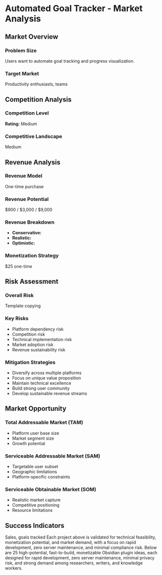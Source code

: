 # Automated Goal Tracker - Market Analysis

## Market Overview

### Problem Size
Users want to automate goal tracking and progress visualization.

### Target Market
Productivity enthusiasts, teams

## Competition Analysis

### Competition Level
**Rating:** Medium

### Competitive Landscape
Medium

## Revenue Analysis

### Revenue Model
One-time purchase

### Revenue Potential
$900 / $3,000 / $9,000

### Revenue Breakdown
- **Conservative:** 
- **Realistic:** 
- **Optimistic:** 

### Monetization Strategy
$25 one-time

## Risk Assessment

### Overall Risk
Template copying

### Key Risks
- Platform dependency risk
- Competition risk
- Technical implementation risk
- Market adoption risk
- Revenue sustainability risk

### Mitigation Strategies
- Diversify across multiple platforms
- Focus on unique value proposition
- Maintain technical excellence
- Build strong user community
- Develop sustainable revenue streams

## Market Opportunity

### Total Addressable Market (TAM)
- Platform user base size
- Market segment size
- Growth potential

### Serviceable Addressable Market (SAM)
- Targetable user subset
- Geographic limitations
- Platform-specific constraints

### Serviceable Obtainable Market (SOM)
- Realistic market capture
- Competitive positioning
- Resource limitations

## Success Indicators
Sales, goals tracked Each project above is validated for technical feasibility, monetization potential, and market demand, with a focus on rapid development, zero server maintenance, and minimal compliance risk. Below are 25 high-potential, fast-to-build, monetizable Obsidian plugin ideas, each designed for rapid development, zero server maintenance, minimal privacy risk, and strong demand among researchers, writers, and knowledge workers.
